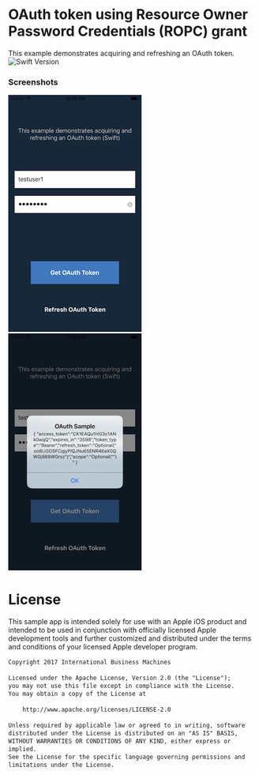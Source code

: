 # OAuth token using Resource Owner Password Credentials (ROPC) grant
This example demonstrates acquiring and refreshing an OAuth token.
<br/>
![Swift Version](https://img.shields.io/badge/swift-4.2-orange.svg)

### Screenshots
![Click Login to get OAuth token](Screenshot_0.png)
![AOuth token data](Screenshot_1.png)


# License

This sample app is intended solely for use with an Apple iOS product and intended to be used in conjunction with officially licensed Apple development tools and further customized and distributed under the terms and conditions of your licensed Apple developer program.

    Copyright 2017 International Business Machines

    Licensed under the Apache License, Version 2.0 (the "License");
    you may not use this file except in compliance with the License.
    You may obtain a copy of the License at

        http://www.apache.org/licenses/LICENSE-2.0

    Unless required by applicable law or agreed to in writing, software
    distributed under the License is distributed on an "AS IS" BASIS,
    WITHOUT WARRANTIES OR CONDITIONS OF ANY KIND, either express or implied.
    See the License for the specific language governing permissions and
    limitations under the License.
